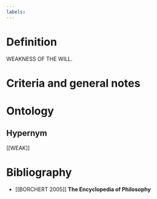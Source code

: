 ```yaml
---
labels: 
---
```


# Definition
WEAKNESS OF THE WILL.
# Criteria and general notes
# Ontology

## Hypernym
[[WEAK]]
# Bibliography
- [[BORCHERT 2005]]
**The Encyclopedia of Philosophy** 
